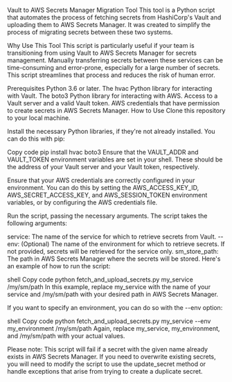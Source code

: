 Vault to AWS Secrets Manager Migration Tool
This tool is a Python script that automates the process of fetching secrets from HashiCorp's Vault and uploading them to AWS Secrets Manager. It was created to simplify the process of migrating secrets between these two systems.

Why Use This Tool
This script is particularly useful if your team is transitioning from using Vault to AWS Secrets Manager for secrets management. Manually transferring secrets between these services can be time-consuming and error-prone, especially for a large number of secrets. This script streamlines that process and reduces the risk of human error.

Prerequisites
Python 3.6 or later.
The hvac Python library for interacting with Vault.
The boto3 Python library for interacting with AWS.
Access to a Vault server and a valid Vault token.
AWS credentials that have permission to create secrets in AWS Secrets Manager.
How to Use
Clone this repository to your local machine.

Install the necessary Python libraries, if they're not already installed. You can do this with pip:

Copy code
pip install hvac boto3
Ensure that the VAULT_ADDR and VAULT_TOKEN environment variables are set in your shell. These should be the address of your Vault server and your Vault token, respectively.

Ensure that your AWS credentials are correctly configured in your environment. You can do this by setting the AWS_ACCESS_KEY_ID, AWS_SECRET_ACCESS_KEY, and AWS_SESSION_TOKEN environment variables, or by configuring the AWS credentials file.

Run the script, passing the necessary arguments. The script takes the following arguments:

service: The name of the service for which to retrieve secrets from Vault.
--env: (Optional) The name of the environment for which to retrieve secrets. If not provided, secrets will be retrieved for the service only.
sm_store_path: The path in AWS Secrets Manager where the secrets will be stored.
Here's an example of how to run the script:

shell
Copy code
python fetch_and_upload_secrets.py my_service /my/sm/path
In this example, replace my_service with the name of your service and /my/sm/path with your desired path in AWS Secrets Manager.

If you want to specify an environment, you can do so with the --env option:

shell
Copy code
python fetch_and_upload_secrets.py my_service --env my_environment /my/sm/path
Again, replace my_service, my_environment, and /my/sm/path with your actual values.

Please note: This script will fail if a secret with the given name already exists in AWS Secrets Manager. If you need to overwrite existing secrets, you will need to modify the script to use the update_secret method or handle exceptions that arise from trying to create a duplicate secret.
